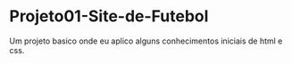 # Projeto01-Site-de-Futebol
Um projeto basico onde eu aplico alguns conhecimentos iniciais de html e css.
